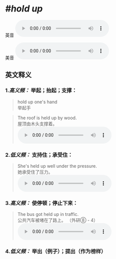 # ***\#hold up*** 
英音
<audio src="./media/hold up1.aac" controls="controls"></audio>

美音
<audio src="./media/hold up2.aac" controls="controls"></audio>



  

英文释义
---
### 1.*高义频：* **举起；抬起；支撑：**  

 > hold up one's hand  
 > 举起手    

 > The roof is held up by wood.  
 > 屋顶由木头支撑着。    
<audio src="./media/hold-35.aac" controls="controls"></audio>

### 2.*低义频：* **支持住；承受住：**  

 > She's held up well under the pressure.  
 > 她承受住了压力。    
<audio src="./media/hold-36.aac" controls="controls"></audio>

### 3.*高义频：* **使停顿；停止下来：**  

 > The bus got held up in traffic.  
 > 公共汽车被堵在了路上。  （外研⑧ - 4）  
<audio src="./media/hold-37.aac" controls="controls"></audio>

### 4.*低义频：* **举出（例子）；提出（作为榜样）**  


